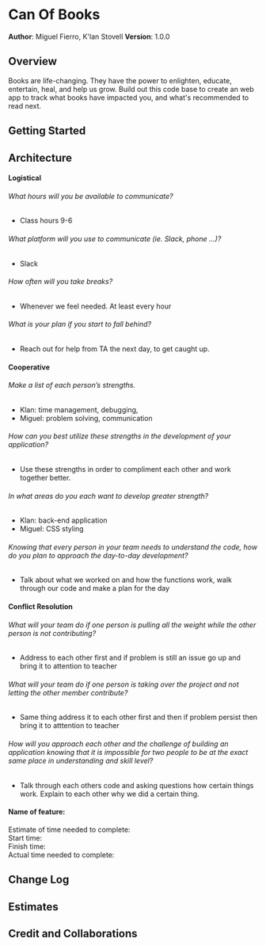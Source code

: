 # Can Of Books

**Author**: Miguel Fierro, K'lan Stovell
**Version**: 1.0.0 

## Overview
<!-- Provide a high level overview of what this application is and why you are building it, beyond the fact that it's an assignment for this class. (i.e. What's your problem domain?) -->

Books are life-changing. They have the power to enlighten, educate, entertain, heal, and help us grow. Build out this code base to create an web app to track what books have impacted you, and what's recommended to read next.

## Getting Started
<!-- What are the steps that a user must take in order to build this app on their own machine and get it running? -->

## Architecture
<!-- Provide a detailed description of the application design. What technologies (languages, libraries, etc) you're using, and any other relevant design information. -->

#### Logistical 
###### What hours will you be available to communicate?
- Class hours 9-6 
###### What platform will you use to communicate (ie. Slack, phone …)?
- Slack  
###### How often will you take breaks? 
- Whenever we feel needed. At least every hour 
###### What is your plan if you start to fall behind?  
- Reach out for help from TA the next day, to get caught up.  

#### Cooperative 

######  Make a list of each person’s strengths. <br>
- Klan: time management, debugging,  
- Miguel: problem solving, communication 
######  How can you best utilize these strengths in the development of your application?  <br>
- Use these strengths in order to compliment each other and work together better. 
######  In what areas do you each want to develop greater strength?  <br>
- Klan: back-end application <br>
- Miguel: CSS styling  
###### Knowing that every person in your team needs to understand the code, how do you plan to approach the day-to-day development? 
- Talk about what we worked on and how the functions work, walk through our code and make a plan for the day 

#### Conflict Resolution 
###### What will your team do if one person is pulling all the weight while the other person is not contributing? 
- Address to each other first and if problem is still an issue go up and bring it to attention to teacher 
###### What will your team do if one person is taking over the project and not letting the other member contribute? 
- Same thing address it to each other first and then if problem persist then bring it to atttention to teacher 
###### How will you approach each other and the challenge of building an application knowing that it is impossible for two people to be at the exact same place in understanding and skill level? 
- Talk through each others code and asking questions how certain things work. Explain to each other why we did a certain thing. 

#### Name of feature: <br>
Estimate of time needed to complete: <br>
Start time: <br>
Finish time: <br>
Actual time needed to complete: <br>

## Change Log
<!-- Use this area to document the iterative changes made to your application as each feature is successfully implemented. Use time stamps. Here's an example:

01-01-2001 4:59pm - Application now has a fully-functional express server, with a GET route for the location resource. -->

## Estimates
<!-- See below -->

## Credit and Collaborations
<!-- Give credit (and a link) to other people or resources that helped you build this application. -->

